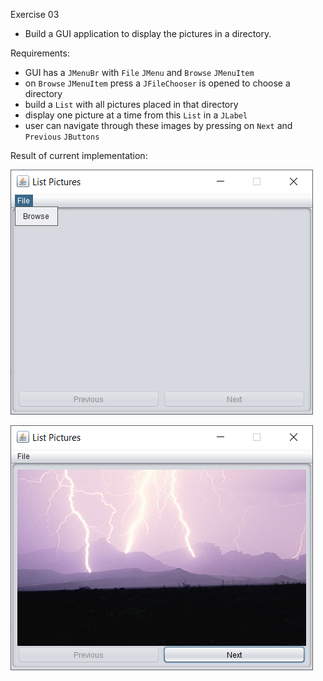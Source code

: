 Exercise 03

- Build a GUI application to display the pictures in a directory.

Requirements:
- GUI has a `JMenuBr` with `File` `JMenu` and `Browse` `JMenuItem`
- on `Browse` `JMenuItem` press a `JFileChooser` is opened to choose a directory
- build a `List` with all pictures placed in that directory
- display one picture at a time from this `List` in a `JLabel`
- user can navigate through these images by pressing on `Next` and `Previous` `JButtons`

Result of current implementation:

![List Files screenshot](list_pictures_1.png)

![List Files screenshot](list_pictures_2.png)
